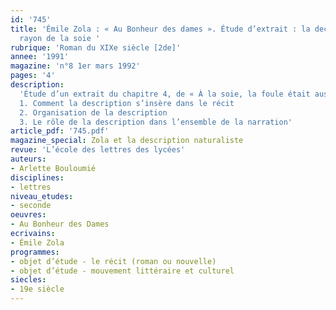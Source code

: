```yaml
---
id: '745'
title: 'Émile Zola : « Au Bonheur des dames ». Étude d’extrait : la decription du
  rayon de la soie '
rubrique: 'Roman du XIXe siècle [2de]'
annee: '1991'
magazine: 'n°8 1er mars 1992'
pages: '4'
description: 
  'Étude d’un extrait du chapitre 4, de « À la soie, la foule était aussi venue… » à « …avec l’irrésistible envie de s’y jeter et de s’y perdre ». Ici, le réalisme cède la place à une certaine forme de lyrisme…
  1. Comment la description s’insère dans le récit
  2. Organisation de la description
  3. Le rôle de la description dans l’ensemble de la narration'
article_pdf: '745.pdf'
magazine_special: Zola et la description naturaliste
revue: 'L’école des lettres des lycées'
auteurs:
- Arlette Bouloumié
disciplines:
- lettres
niveau_etudes:
- seconde
oeuvres:
- Au Bonheur des Dames
ecrivains:
- Émile Zola
programmes:
- objet d’étude - le récit (roman ou nouvelle)
- objet d’étude - mouvement littéraire et culturel
siecles:
- 19e siècle
---
```

